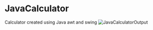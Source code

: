 # JavaCalculator
Calculator created using Java awt and swing
![JavaCalculatorOutput](https://user-images.githubusercontent.com/121187036/222626256-bf99b100-a1da-410f-bc90-3120d14af7b8.png)

